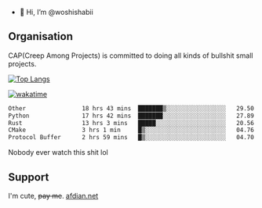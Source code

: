 - 👋 Hi, I’m @woshishabii

## Organisation

CAP(Creep Among Projects) is committed to doing all kinds of bullshit small projects.

[![Top Langs](https://github-readme-stats.vercel.app/api/top-langs/?username=woshishabii&layout=compact)](https://github.com/anuraghazra/github-readme-stats)

[![wakatime](https://wakatime.com/badge/user/34d02784-acc1-4a16-82d7-33fdb53c4ed6.svg)](https://wakatime.com/@34d02784-acc1-4a16-82d7-33fdb53c4ed6)


<!--START_SECTION:waka-->

```txt
Other                18 hrs 43 mins  ███████▒░░░░░░░░░░░░░░░░░   29.50 %
Python               17 hrs 42 mins  ███████░░░░░░░░░░░░░░░░░░   27.89 %
Rust                 13 hrs 3 mins   █████░░░░░░░░░░░░░░░░░░░░   20.56 %
CMake                3 hrs 1 min     █▒░░░░░░░░░░░░░░░░░░░░░░░   04.76 %
Protocol Buffer      2 hrs 59 mins   █▒░░░░░░░░░░░░░░░░░░░░░░░   04.70 %
```

<!--END_SECTION:waka-->

Nobody ever watch this shit lol

## Support
I'm cute, ~~pay me~~.
[afdian.net](https://afdian.com/a/woshishabi)

<!---
woshishabii/woshishabii is a ✨ special ✨ repository because its `README.md` (this file) appears on your GitHub profile.
You can click the Preview link to take a look at your changes.
--->
